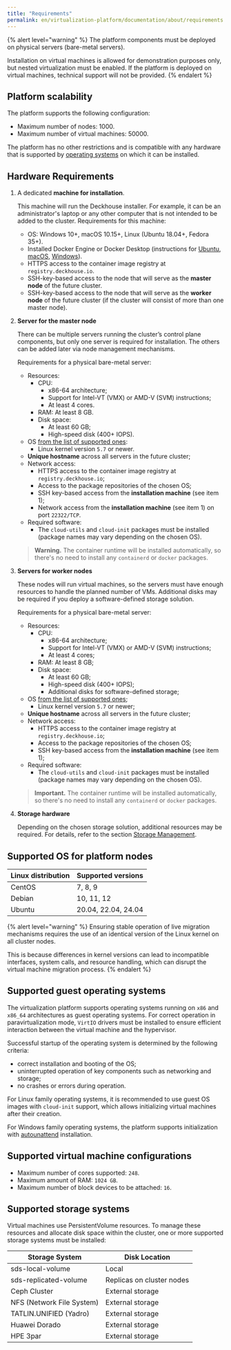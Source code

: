 ```yaml
---
title: "Requirements"
permalink: en/virtualization-platform/documentation/about/requirements.html
---
```


{% alert level="warning" %}
The platform components must be deployed on physical servers (bare-metal servers).

Installation on virtual machines is allowed for demonstration purposes only, but nested virtualization must be enabled. If the platform is deployed on virtual machines, technical support will not be provided.
{% endalert %}

## Platform scalability

The platform supports the following configuration:

- Maximum number of nodes: 1000.
- Maximum number of virtual machines: 50000.

The platform has no other restrictions and is compatible with any hardware that is supported by [operating systems](#supported-os-for-platform-nodes) on which it can be installed.

## Hardware Requirements

1. A dedicated **machine for installation**.

   This machine will run the Deckhouse installer. For example, it can be an administrator's laptop or any other computer that is not intended to be added to the cluster. Requirements for this machine:

   - OS: Windows 10+, macOS 10.15+, Linux (Ubuntu 18.04+, Fedora 35+).
   - Installed Docker Engine or Docker Desktop (instructions for [Ubuntu](https://docs.docker.com/engine/install/ubuntu/), [macOS](https://docs.docker.com/desktop/mac/install/), [Windows](https://docs.docker.com/desktop/windows/install/)).
   - HTTPS access to the container image registry at `registry.deckhouse.io`.
   - SSH-key-based access to the node that will serve as the **master node** of the future cluster.
   - SSH-key-based access to the node that will serve as the **worker node** of the future cluster (if the cluster will consist of more than one master node).

1. **Server for the master node**

   There can be multiple servers running the cluster’s control plane components, but only one server is required for installation. The others can be added later via node management mechanisms.

   Requirements for a physical bare-metal server:

   - Resources:
     - CPU:
       - x86-64 architecture;
       - Support for Intel-VT (VMX) or AMD-V (SVM) instructions;
       - At least 4 cores.
     - RAM: At least 8 GB.
     - Disk space:
       - At least 60 GB;
       - High-speed disk (400+ IOPS).
   - OS [from the list of supported ones](#supported-os-for-platform-nodes):
     - Linux kernel version `5.7` or newer.
   - **Unique hostname** across all servers in the future cluster;
   - Network access:
     - HTTPS access to the container image registry at `registry.deckhouse.io`;
     - Access to the package repositories of the chosen OS;
     - SSH key-based access from the **installation machine** (see item 1);
     - Network access from the **installation machine** (see item 1) on port `22322/TCP`.
   - Required software:
     - The `cloud-utils` and `cloud-init` packages must be installed (package names may vary depending on the chosen OS).
   > **Warning.** The container runtime will be installed automatically, so there's no need to install any `containerd` or `docker` packages.

1. **Servers for worker nodes**

   These nodes will run virtual machines, so the servers must have enough resources to handle the planned number of VMs. Additional disks may be required if you deploy a software-defined storage solution.

   Requirements for a physical bare-metal server:

   - Resources:
     - CPU:
       - x86-64 architecture;
       - Support for Intel-VT (VMX) or AMD-V (SVM) instructions;
       - At least 4 cores;
     - RAM: At least 8 GB;
     - Disk space:
       - At least 60 GB;
       - High-speed disk (400+ IOPS);
       - Additional disks for software-defined storage;
   - OS [from the list of supported ones](#supported-os-for-platform-nodes);
     - Linux kernel version `5.7` or newer;
   - **Unique hostname** across all servers in the future cluster;
   - Network access:
     - HTTPS access to the container image registry at `registry.deckhouse.io`;
     - Access to the package repositories of the chosen OS;
     - SSH key-based access from the **installation machine** (see item 1);
   - Required software:
     - The `cloud-utils` and `cloud-init` packages must be installed (package names may vary depending on the chosen OS).
   > **Important.** The container runtime will be installed automatically, so there's no need to install any `containerd` or `docker` packages.

1. **Storage hardware**

   Depending on the chosen storage solution, additional resources may be required. For details, refer to the section [Storage Management](/products/virtualization-platform/documentation/admin/platform-management/storage/sds/lvm-local.html).

## Supported OS for platform nodes

| Linux distribution          | Supported versions              |
| --------------------------- | ------------------------------- |
| CentOS                      | 7, 8, 9                         |
| Debian                      | 10, 11, 12                      |
| Ubuntu                      | 20.04, 22.04, 24.04      |

{% alert level="warning" %}
Ensuring stable operation of live migration mechanisms requires the use of an identical version of the Linux kernel on all cluster nodes.

This is because differences in kernel versions can lead to incompatible interfaces, system calls, and resource handling, which can disrupt the virtual machine migration process.
{% endalert %}

## Supported guest operating systems

The virtualization platform supports operating systems running on `x86` and `x86_64` architectures as guest operating systems. For correct operation in paravirtualization mode, `VirtIO` drivers must be installed to ensure efficient interaction between the virtual machine and the hypervisor.

Successful startup of the operating system is determined by the following criteria:

- correct installation and booting of the OS;
- uninterrupted operation of key components such as networking and storage;
- no crashes or errors during operation.

For Linux family operating systems, it is recommended to use guest OS images with `cloud-init` support, which allows initializing virtual machines after their creation.

For Windows family operating systems, the platform supports initialization with [autounattend](https://learn.microsoft.com/ru-ru/windows-hardware/manufacture/desktop/windows-setup-automation-overview) installation.

## Supported virtual machine configurations

- Maximum number of cores supported: `248`.
- Maximum amount of RAM: `1024 GB`.
- Maximum number of block devices to be attached: `16`.

## Supported storage systems

Virtual machines use PersistentVolume resources. To manage these resources and allocate disk space within the cluster, one or more supported storage systems must be installed:

| Storage System                              | Disk Location              |
|---------------------------------------------|----------------------------|
| sds-local-volume                            | Local                      |
| sds-replicated-volume                       | Replicas on cluster nodes  |
| Ceph Cluster                                | External storage           |
| NFS (Network File System)                   | External storage           |
| TATLIN.UNIFIED (Yadro)                      | External storage           |
| Huawei Dorado                               | External storage           |
| HPE 3par                                    | External storage           |
